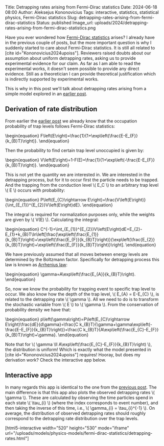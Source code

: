 Title: Detrapping rates arising from Fermi-Dirac statistics
Date: 2024-06-18 08:00
Author: Aleksejus Kononovicius
Tags: interactive, statistics, statistical physics, Fermi-Dirac statistics
Slug: detrapping-rates-arising-from-fermi-dirac-statistics
Status: published
Image_url: uploads/2024/detrapping-rates-arising-from-fermi-dirac-statistics.png

Have you ever wondered how [Fermi-Dirac
statistics](/tag/fermi-dirac-statistics/) arises? I already have in
the previous couple of posts, but the more important question is why I
suddenly started to care about Fermi-Dirac statistics. It is still all
related to [cite id="Kononovicius2024upoiss"]. Reviewers raised doubts about
our assumption about uniform detrapping rates, asking us to provide
experimental evidence for our claim. As far as I am able to read the experimental
works, it doesn't seem possible to provide any direct evidence. Still as a
theoretician I can provide theoretical justification which is indirectly
supported by experimental works.

This is why in this post we'll talk about detrapping rates arising from a
simple model explored in an [earlier
post]({filename}/articles/2024/fermi-dirac-statistics-with-single-conduction-level.md).
<!--more-->

## Derivation of rate distribution

From earlier the [earlier
post]({filename}/articles/2024/fermi-dirac-statistics-with-single-conduction-level.md)
we already know that the occupation probability of trap levels follows
Fermi-Dirac statistics:

\begin{equation}
F\left(E\right)=\frac{1}{1+\exp\left(\frac{E-E\_{F}}{k\_{B}T}\right)}.
\end{equation}

Then the probability to find certain trap level unoccupied is given by:

\begin{equation}
V\left(E\right)=1-F(E)=\frac{1}{1+\exp\left(-\frac{E-E\_{F}}{k\_{B}T}\right)}.
\end{equation}

This is not yet the quantity we are interested in. We are interested in the
detrapping process, but for it to occur first the particle needs to be
trapped. And the trapping from the conduction level \\\( E\_C \\\) to an
arbitrary trap level \\\( E \\\) occurs with probability:

\begin{equation}
P\left(E\_{C}\rightarrow E\right)=\frac{V\left(E\right)}{\int\_{E\_{1}}^{E\_{2}}V\left(E\right)dE}.
\end{equation}

The integral is required for normalization purposes only, while the weights
are given by \\\( V(E) \\\). Calculating the integral:

\begin{equation}
C^{-1}=\int\_{E\_{1}}^{E\_{2}}V\left(E\right)dE=E\_{2}-E\_{1}+k\_{B}T\ln\left[\frac{\exp\left(\frac{E\_{1}}{k\_{B}T}\right)+\exp\left(\frac{E\_{F}}{k\_{B}T}\right)}{\exp\left(\frac{E\_{2}}{k\_{B}T}\right)+\exp\left(\frac{E\_{F}}{k\_{B}T}\right)}\right].
\end{equation}

We have previously assumed that all moves between energy levels are
determined by the Boltzmann factor. Specifically for detrapping process this
law is known as [Arrhenius
law](https://en.wikipedia.org/wiki/Arrhenius_equation):

\begin{equation}
\gamma=A\exp\left(\frac{E\_{A}}{k\_{B}T}\right).
\end{equation}

So, now we know the probability for trapping event to specific trap level to
occur. We also know how the depth of the trap level, \\\( E\_{A} = E-E\_{C}
\\\), is related to the detrapping rate \\\( \gamma \\\). All we need to do
is to transform the stochastic variable from \\\( E \\\) to \\\( \gamma
\\\). From the conservation of probability density we have that:

\begin{equation} p\left(\gamma\right)=P\left(E\_{C}\rightarrow
E\right)\frac{dE}{d\gamma}=\frac{C
k\_{B}T}{\gamma+\gamma\exp\left(-\frac{E-E\_{F}}{k\_{B}T}\right)}=\frac{C
k\_{B}T}{A\exp\left(\frac{E\_{C}-E\_{F}}{k\_{B}T}\right)+\gamma}.
\end{equation}

Note that for \\\( \gamma \ll
A\exp\left(\frac{E\_{C}-E\_{F}}{k\_{B}T}\right) \\\), the distribution is
uniform! Which is exactly what the model presented in [cite
id="Kononovicius2024upoiss"] requires! Hooray, but does my derivation work?
Check the interactive app below.

## Interactive app

In many regards this app is identical to the one from the [previous
post]({filename}/articles/2024/fermi-dirac-statistics-with-single-conduction-level.md).
The main difference is that this app also plots the observed detrapping
rates \\\( \gamma \\\). These are calculated by observing the time particles
spend in each state \\\( \tau\_{i} \\\) (where the index corresponds to event
number), and then taking the inverse of this time, i.e., \\\( \gamma\_{i} =
\tau\_{i}^{-1} \\\). On average, the distribution of observed detrapping
rates should roughly correspond to the detrapping rate distribution over the
trap levels.

[html5-interactive width="520" height="530" mode="iframe"
url="/uploads/models/physics-models/fermi-dirac-statistics/detrapping-rates.html"]
